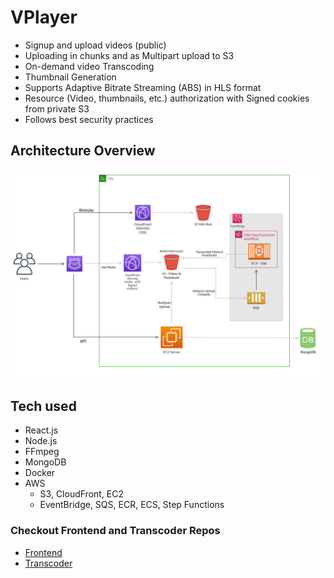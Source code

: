 # VPlayer
- Signup and upload videos (public)
- Uploading in chunks and as Multipart upload to S3
- On-demand video Transcoding
- Thumbnail Generation
- Supports Adaptive Bitrate Streaming (ABS) in HLS format
- Resource (Video, thumbnails, etc.) authorization with Signed cookies from private S3
- Follows best security practices

## Architecture Overview

![Vplayer Architecture](images/architecture.png)

## Tech used
- React.js
- Node.js
- FFmpeg
- MongoDB
- Docker
- AWS
  - S3, CloudFront, EC2
  - EventBridge, SQS, ECR, ECS, Step Functions

### Checkout Frontend and Transcoder Repos

- [Frontend](https://github.com/harikumarDev/vplayer)
- [Transcoder](https://github.com/harikumarDev/video-transcoder)

